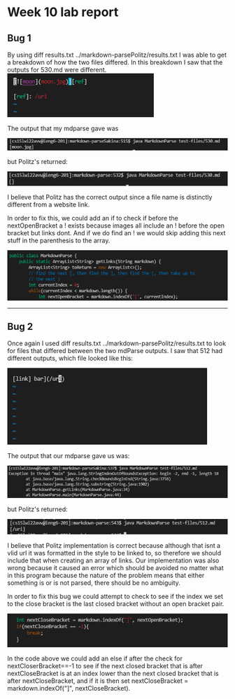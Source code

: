 # Week 10 lab report
## Bug 1
By using diff results.txt ../markdown-parsePolitz/results.txt I was able
to get a breakdown of how the two files differed. In this breakdown I saw that the
outputs for 530.md were different. 
![Image](bug1File.png)

The output that my mdparse gave was 

![Image](bug1outputOur.png)


 but Politz's returned:

![Image](bug1OutputPolitz.png)
 
  I believe that Politz has the correct output since a file name is distinctly different from a website link. 

  In order to fix this, we could add an if to check if before the nextOpenBracket a ! exists because images all include an ! before the open bracket but links dont. And if we do find an ! we would skip adding this next stuff in the parenthesis to the array.
  
  ![Image](bug1Fix.png)


  ---

  ## Bug 2
  Once again I used diff results.txt ../markdown-parsePolitz/results.txt to look for files that differed between the two mdParse outputs. I saw that 512 had different outputs, which file looked like this:
  
  ![Image](bug2file.png)

  The output that our mdparse gave us was:
   
   ![Image](bug2outputour.png)

   
   
   but Politz's returned:
   
   ![Image](bug2outputpolitz.png)


I believe that Politz implementation is correct because although that isnt a vlid url it was formatted in the style to be linked to, so therefore we should include that when creating an array of links. Our implementation was also wrong because it caused an error which should be avoided no matter what in this program because the nature of the problem means that either something is or is not parsed, there should be no ambiguity. 

In order to fix this bug we could attempt to check to see if the index we set to the close bracket is the last closed bracket without an open bracket pair.

![Image](bug2fix.png)

In the code above we could add an else if after the check for nextCloserBracket==-1 to see if the next closed bracket that is after nextCloseBracket is at an index lower than the next closed bracket that is after nextCloseBracket, and if it is then set nextCloseBracket = markdown.indexOf("]", nextCloseBracket).